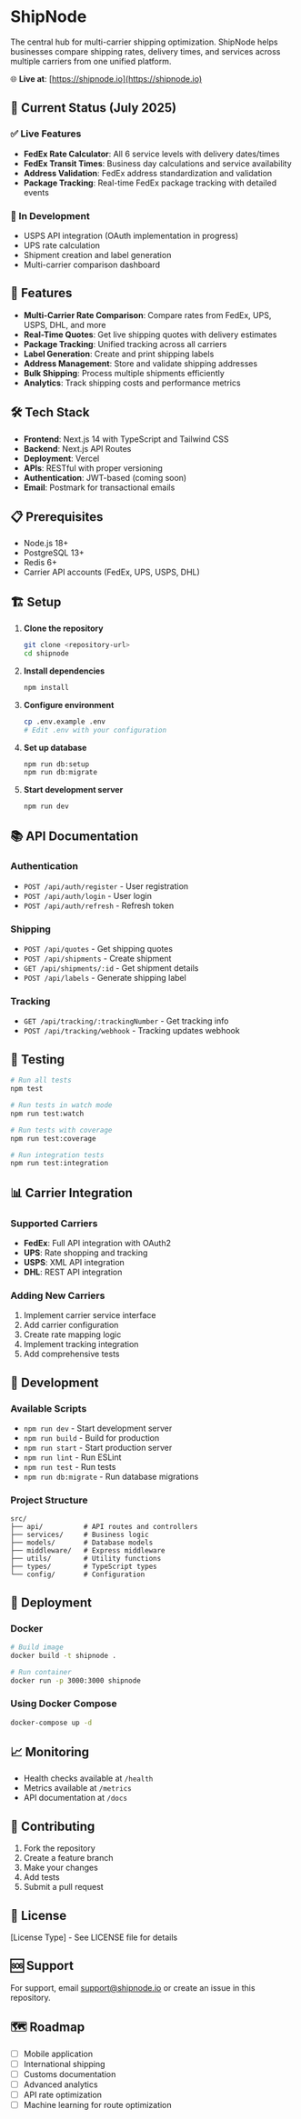 # ShipNode

The central hub for multi-carrier shipping optimization. ShipNode helps businesses compare shipping rates, delivery times, and services across multiple carriers from one unified platform.

🌐 **Live at**: [https://shipnode.io](https://shipnode.io)

## 🚀 Current Status (July 2025)

### ✅ Live Features
- **FedEx Rate Calculator**: All 6 service levels with delivery dates/times
- **FedEx Transit Times**: Business day calculations and service availability
- **Address Validation**: FedEx address standardization and validation
- **Package Tracking**: Real-time FedEx package tracking with detailed events

### 🚧 In Development
- USPS API integration (OAuth implementation in progress)
- UPS rate calculation
- Shipment creation and label generation
- Multi-carrier comparison dashboard

## 🎯 Features

- **Multi-Carrier Rate Comparison**: Compare rates from FedEx, UPS, USPS, DHL, and more
- **Real-Time Quotes**: Get live shipping quotes with delivery estimates
- **Package Tracking**: Unified tracking across all carriers
- **Label Generation**: Create and print shipping labels
- **Address Management**: Store and validate shipping addresses
- **Bulk Shipping**: Process multiple shipments efficiently
- **Analytics**: Track shipping costs and performance metrics

## 🛠️ Tech Stack

- **Frontend**: Next.js 14 with TypeScript and Tailwind CSS
- **Backend**: Next.js API Routes
- **Deployment**: Vercel
- **APIs**: RESTful with proper versioning
- **Authentication**: JWT-based (coming soon)
- **Email**: Postmark for transactional emails

## 📋 Prerequisites

- Node.js 18+ 
- PostgreSQL 13+
- Redis 6+
- Carrier API accounts (FedEx, UPS, USPS, DHL)

## 🏗️ Setup

1. **Clone the repository**
   ```bash
   git clone <repository-url>
   cd shipnode
   ```

2. **Install dependencies**
   ```bash
   npm install
   ```

3. **Configure environment**
   ```bash
   cp .env.example .env
   # Edit .env with your configuration
   ```

4. **Set up database**
   ```bash
   npm run db:setup
   npm run db:migrate
   ```

5. **Start development server**
   ```bash
   npm run dev
   ```

## 📚 API Documentation

### Authentication
- `POST /api/auth/register` - User registration
- `POST /api/auth/login` - User login
- `POST /api/auth/refresh` - Refresh token

### Shipping
- `POST /api/quotes` - Get shipping quotes
- `POST /api/shipments` - Create shipment
- `GET /api/shipments/:id` - Get shipment details
- `POST /api/labels` - Generate shipping label

### Tracking
- `GET /api/tracking/:trackingNumber` - Get tracking info
- `POST /api/tracking/webhook` - Tracking updates webhook

## 🧪 Testing

```bash
# Run all tests
npm test

# Run tests in watch mode
npm run test:watch

# Run tests with coverage
npm run test:coverage

# Run integration tests
npm run test:integration
```

## 📊 Carrier Integration

### Supported Carriers
- **FedEx**: Full API integration with OAuth2
- **UPS**: Rate shopping and tracking
- **USPS**: XML API integration
- **DHL**: REST API integration

### Adding New Carriers
1. Implement carrier service interface
2. Add carrier configuration
3. Create rate mapping logic
4. Implement tracking integration
5. Add comprehensive tests

## 🔧 Development

### Available Scripts
- `npm run dev` - Start development server
- `npm run build` - Build for production
- `npm run start` - Start production server
- `npm run lint` - Run ESLint
- `npm run test` - Run tests
- `npm run db:migrate` - Run database migrations

### Project Structure
```
src/
├── api/          # API routes and controllers
├── services/     # Business logic
├── models/       # Database models
├── middleware/   # Express middleware
├── utils/        # Utility functions
├── types/        # TypeScript types
└── config/       # Configuration
```

## 🚀 Deployment

### Docker
```bash
# Build image
docker build -t shipnode .

# Run container
docker run -p 3000:3000 shipnode
```

### Using Docker Compose
```bash
docker-compose up -d
```

## 📈 Monitoring

- Health checks available at `/health`
- Metrics available at `/metrics`
- API documentation at `/docs`

## 🤝 Contributing

1. Fork the repository
2. Create a feature branch
3. Make your changes
4. Add tests
5. Submit a pull request

## 📝 License

[License Type] - See LICENSE file for details

## 🆘 Support

For support, email support@shipnode.io or create an issue in this repository.

## 🗺️ Roadmap

- [ ] Mobile application
- [ ] International shipping
- [ ] Customs documentation
- [ ] Advanced analytics
- [ ] API rate optimization
- [ ] Machine learning for route optimization
